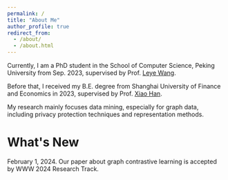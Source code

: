 ```yaml
---
permalink: /
title: "About Me"
author_profile: true
redirect_from: 
  - /about/
  - /about.html
---
```


Currently, I am a PhD student in the School of Computer Science, Peking University from Sep. 2023, supervised by Prof. [Leye Wang](https://wangleye.github.io). 

Before that, I received my B.E. degree from Shanghai University of Finance and Economics in 2023, supervised by Prof. [Xiao Han](http://simecv.sufe.edu.cn/page.aspx?id=54). 

My research mainly focuses data mining, especially for graph data, including privacy protection techniques and representation methods.


What's New
======
February 1, 2024. Our paper about graph contrastive learning is accepted by WWW 2024 Research Track.

